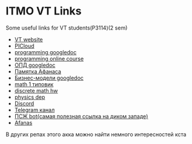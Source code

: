 # ITMO VT Links
Some useful links for VT students(P3114)(2 sem)

- [VT website](se.ifmo.ru)
- [PICloud](https://picloud.pw/programs/1)
- [programming googledoc](https://docs.google.com/spreadsheets/d/1mKBuYxcuHVE2R1ZudkjkWBBd8l4liftFLo1GhpxH46Q/edit#gid=2008702144)
- [programming online course](https://stepik.org/join-class/15cb6e5fb26a483d41c47762dd464f8696997afa)
- [ОПД googledoc](https://docs.google.com/spreadsheets/d/1xoedeqELao6kHVHyWQpXbpStk1tozYzY2svr24Bg3kg/edit#gid=483722686)
- [Памятка Афанаса](https://se.ifmo.ru/~dima/ovt/)
- [Бизнес-модели googledoc](https://docs.google.com/spreadsheets/d/1ujCl6WFGQ4B589b8Kg7SUzyPXMZj9kh1IBrYWpesen4/edit#gid=1221038283)
- [math 1 типовик](https://vk.com/doc149405416_537195549?hash=b056d022c7a33e2a0a&dl=1d59a7b2e22ae07ac6)
- [discrete math hw](https://band-of-four.github.io/discrete-math-homework-second-term/#/)
- [physics dep](https://studyphysics.ifmo.ru/)
- [Discord](https://discord.gg/3ypjgPk)
- [Telegram канал](https://teleg.run/p3114)
- [ПСЖ bot(самая полезная ссылка на диком западе)](https://teleg.run/atselfwill_bot)
- [Afanas](http://kot.spb.ru/)

В других репах этого акка можно найти немного интересностей кста
